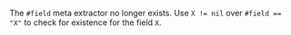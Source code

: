 The `#field` meta extractor no longer exists. Use `X != nil` over `#field ==
"X"` to check for existence for the field `X`.
